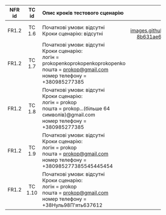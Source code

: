 |NFR id|TC id|Опис кроків тестового сценарію|Опис очікуваних результатів|
|:-----:|:-----:|:-----|:-----:|
|FR1.2|TC 1.6|Початкові умови: відсутні<br> Кроки сценарію: відсутні|(https://user-images.githubusercontent.com/101650964/197501842-8b631ae6-4849-41d4-9b43-f28c0205e1b1.png)
|FR1.2|TC 1.7|Початкові умови: відсутні<br> Кроки сценарію:<br> логін = prokopenkoprokopenkoprokopenko<br> пошта = prokop@gmail.com<br> номер телефону = +380985277385|Результат=-1|
|FR1.2|TC 1.8|Початкові умови: відсутні<br> Кроки сценарію:<br> логін = prokop<br> пошта = prokop...(більше 64 символів)@gmail.com<br> номер телефону = +380985277385|Результат=-2|
|FR1.2|TC 1.9|Початкові умови: відсутні<br> Кроки сценарію:<br> логін = prokop<br> пошта = prokop@gmail.com<br> номер телефону = +380985277385545445454|Результат=-3|
|FR1.2|TC 1.10|Початкові умови: відсутні<br> Кроки сценарію:<br> логін = prokop<br> пошта = prokop@gmail.com<br> номер телефону = +38Нуль98П'ять637612|Результат=-3|

